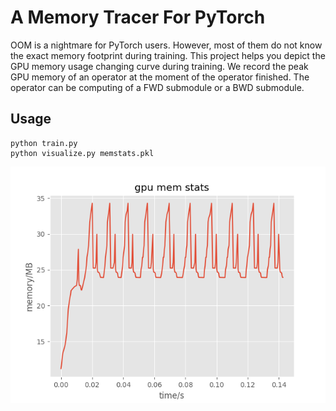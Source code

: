 # A Memory Tracer For PyTorch

OOM is a nightmare for PyTorch users.
However, most of them do not know the exact memory footprint during training.
This project helps you depict the GPU memory usage changing curve during training.
We record the peak GPU memory of an operator at the moment of the operator finished.
The operator can be computing of a FWD submodule or a BWD submodule.

## Usage
```
python train.py 
python visualize.py memstats.pkl
```

![alt perf](./memstats.png "an example result")
